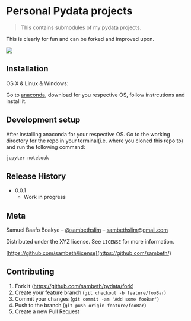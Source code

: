 # Personal Pydata projects
> This contains submodules of my pydata projects.

<!-- [![NPM Version][npm-image]][npm-url]
[![Build Status][travis-image]][travis-url]
[![Downloads Stats][npm-downloads]][npm-url] -->

This is clearly for fun and can be forked and improved upon.

![](header.png)

## Installation

OS X & Linux & Windows:

Go to [anaconda](https://www.anaconda.com/download/), download for you respective OS, follow instrcutions and install it.

## Development setup

After installing anaconda for your respective OS. Go to the working directory for the repo in your terminal(i.e. where you cloned this repo to) and run the following command:

```sh
jupyter notebook
```

## Release History

* 0.0.1
    * Work in progress

## Meta

Samuel Baafo Boakye – [@sambethslim](https://twitter.com/sambethslim) – sambethslim@gmail.com

Distributed under the XYZ license. See ``LICENSE`` for more information.

[https://github.com/sambeth/license](https://github.com/sambeth/)

## Contributing

1. Fork it (<https://github.com/sambeth/pydata/fork>)
2. Create your feature branch (`git checkout -b feature/fooBar`)
3. Commit your changes (`git commit -am 'Add some fooBar'`)
4. Push to the branch (`git push origin feature/fooBar`)
5. Create a new Pull Request

<!-- Markdown link & img dfn's -->
<!-- [npm-image]: https://img.shields.io/npm/v/datadog-metrics.svg?style=flat-square
[npm-url]: https://npmjs.org/package/datadog-metrics
[npm-downloads]: https://img.shields.io/npm/dm/datadog-metrics.svg?style=flat-square
[travis-image]: https://img.shields.io/travis/dbader/node-datadog-metrics/master.svg? -->